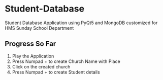 # Student-Database
Student Database Application using PyQt5 and MongoDB customized for HMS Sunday School Department

## Progress So Far
1. Play the Application
2. Press Numpad + to create Church Name with Place
3. Click on the created church
4. Press Numpad + to create Student details
